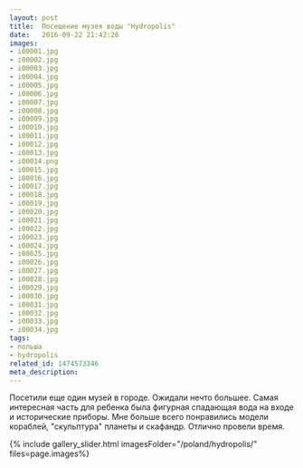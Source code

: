 ```yaml
---
layout: post
title:  Посещение музея воды "Hydropolis"
date:   2016-09-22 21:42:26
images:
- i00001.jpg
- i00002.jpg
- i00003.jpg
- i00004.jpg
- i00005.jpg
- i00006.jpg
- i00007.jpg
- i00008.jpg
- i00009.jpg
- i00010.jpg
- i00011.jpg
- i00012.jpg
- i00013.jpg
- i00014.png
- i00015.jpg
- i00016.jpg
- i00017.jpg
- i00018.jpg
- i00019.jpg
- i00020.jpg
- i00021.jpg
- i00022.jpg
- i00023.jpg
- i00024.jpg
- i00025.jpg
- i00026.jpg
- i00027.jpg
- i00028.jpg
- i00029.jpg
- i00030.jpg
- i00031.jpg
- i00032.jpg
- i00033.jpg
- i00034.jpg
tags: 
- польша 
- hydropolis
related_id: 1474573346
meta_description: 
---
```


Посетили еще один музей в городе. Ожидали нечто большее. Самая интересная часть для ребенка была фигурная спадающая вода на входе и исторические приборы. Мне больше всего понравились модели кораблей, "скульптура" планеты и скафандр. Отлично провели время.

{% include gallery_slider.html imagesFolder="/poland/hydropolis/" files=page.images%}                            